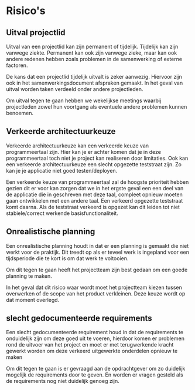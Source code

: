 # Risico's

## Uitval projectlid

Uitval van een projectlid kan zijn permanent of tijdelijk. Tijdelijk kan zijn
vanwege ziekte. Permanent kan ook zijn vanwege zieke, maar kan ook andere
redenen hebben zoals problemen in de samenwerking of externe factoren.

De kans dat een projectlid tijdelijk uitvalt is zeker aanwezig. Hiervoor zijn
ook in het samenwerkingsdocument afspraken gemaakt. In het geval van uitval
worden taken verdeeld onder andere projectleden.

Om uitval tegen te gaan hebben we wekelijkse meetings waarbij projectleden zowel
hun voortgang als eventuele andere problemen kunnen benoemen.

## Verkeerde architectuurkeuze

Verkeerde architectuurkeuze kan een verkeerde keuze van programmeertaal zijn.
Hier kan je er achter komen dat je in deze programmeertaal toch niet je project
kan realiseren door limitaties. Ook kan een verkeerde architectuurkeuze een
slecht opgezette teststraat zijn. Zo kan je je applicatie niet goed
testen/deployen.

Een verkeerde keuze van programmeertaal zal de hoogste prioriteit hebben gezien
dit er voor kan zorgen dat we in het ergste geval een een deel van de applicatie
die in geschreven met deze taal, compleet opnieuw moeten gaan ontwikkelen met
een andere taal. Een verkeerd opgezette teststraat komt daarna. Als de
teststraat verkeerd is opgezet kan dit leiden tot niet stabiele/correct werkende
basisfunctionaliteit.

## Onrealistische planning

Een onrealistische planning houdt in dat er een planning is gemaakt die niet
werkt voor de praktijk. Dit treedt op als er teveel werk is ingepland voor een
tijdsperiode die te kort is om dat werk te voltooien.

Om dit tegen te gaan heeft het projectteam zijn best gedaan om een goede
planning te maken.

In het geval dat dit risico waar wordt moet het projectteam kiezen tussen
overwerken of de scope van het product verkleinen. Deze keuze wordt op dat
moment overlegd.

## slecht gedocumenteerde requirements

Een slecht gedocumenteerde requirement houd in dat de requirements te
onduidelijk zijn om deze goed uit te voeren, hierdoor komen er problemen rond de
uitvoer van het project en moet er met terugwerkende kracht gewerkt worden om
deze verkeerd uitgewerkte onderdelen opnieuw te maken

Om dit tegen te gaan is er gevraagd aan de opdrachtgever om zo duidelijk
mogelijk de requirements door te geven. En worden er vragen gesteld als de
requirements nog niet duidelijk genoeg zijn.
